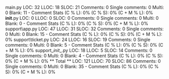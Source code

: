 main.py
    LOC: 32
    LLOC: 18
    SLOC: 21
    Comments: 0
    Single comments: 0
    Multi: 0
    Blank: 11
    - Comment Stats
        (C % L): 0%
        (C % S): 0%
        (C + M % L): 0%
__init__.py
    LOC: 0
    LLOC: 0
    SLOC: 0
    Comments: 0
    Single comments: 0
    Multi: 0
    Blank: 0
    - Comment Stats
        (C % L): 0%
        (C % S): 0%
        (C + M % L): 0%
support\app.py
    LOC: 47
    LLOC: 31
    SLOC: 32
    Comments: 0
    Single comments: 0
    Multi: 0
    Blank: 15
    - Comment Stats
        (C % L): 0%
        (C % S): 0%
        (C + M % L): 0%
support\ticket.py
    LOC: 24
    LLOC: 16
    SLOC: 19
    Comments: 0
    Single comments: 0
    Multi: 0
    Blank: 5
    - Comment Stats
        (C % L): 0%
        (C % S): 0%
        (C + M % L): 0%
support\__init__.py
    LOC: 18
    LLOC: 5
    SLOC: 14
    Comments: 0
    Single comments: 0
    Multi: 0
    Blank: 4
    - Comment Stats
        (C % L): 0%
        (C % S): 0%
        (C + M % L): 0%
** Total **
    LOC: 121
    LLOC: 70
    SLOC: 86
    Comments: 0
    Single comments: 0
    Multi: 0
    Blank: 35
    - Comment Stats
        (C % L): 0%
        (C % S): 0%
        (C + M % L): 0%

